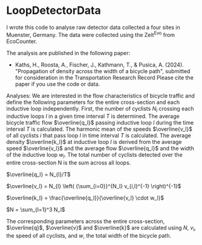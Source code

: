 # LoopDetectorData
I wrote this code to analyse raw detector data collected a four sites in Muenster, Germany. The data were collected using the Zelt<sup>Evo</sup> from EcoCounter. 

The analysis are published in the following paper: 
  - Kaths, H., Roosta, A., Fischer, J., Kathmann, T., & Pusica, A. (2024). "Propagation of density across the width of a bicycle path", submitted for consideration in the Transportation Research Record
Please cite the paper if you use the code or data. 

Analyses:
We are interested in the flow characteristics of bicycle traffic and define the following parameters for the entire cross-section and each inductive loop independently. First, the number of cyclists $N_l$ crossing each inductive loops $l$ in a given time interval $T$ is determined. The average bicycle traffic flow $\overline{q_l}$ passing inductive loop $l$ during the time interval $T$ is calculated. The harmonic mean of the speeds $\overline{v_l}$ of all cyclists $i$ that pass loop $l$ in time interval $T$ is calculated. The average density $\overline{k_l}$ at inductive loop $l$ is derived from the average speed $\overline{v_l}$ and the average flow $\overline{q_l}$ and the width of the inductive loop $w_l$. The total number of cyclists detected over the entire cross-section N is the sum across all loops. 

  $\overline{q_l} = N_{l}/T$

  $\overline{v_l} = N_{l} \left( {\sum_{i=0}}^{N_l} v_{i,l}^{-1} \right)^{-1}$

  $\overline{k_l} = \frac{\overline{q_l}}{\overline{v_l} \cdot w_l}$

  $N = \sum_{l=1}^3 N_l$

The corresponding parameters across the entire cross-section, $\overline{q}$, $\overline{v}$ and $\overline{k}$ are calculated using $N$, $v_i$, the speed of all cyclists, and $w$, the total width of the bicycle path. 
